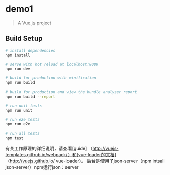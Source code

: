 # demo1

> A Vue.js project

## Build Setup

``` bash
# install dependencies
npm install

# serve with hot reload at localhost:8080
npm run dev

# build for production with minification
npm run build

# build for production and view the bundle analyzer report
npm run build --report

# run unit tests
npm run unit

# run e2e tests
npm run e2e

# run all tests
npm test
```

有关工作原理的详细说明，请查看[guide] （http://vuejs-templates.github.io/webpack/）和[vue-loader的文档] （http://vuejs.github.io/ vue-loader）。
后台是使用了json-server（npm intsall json-server）npm运行json：server
